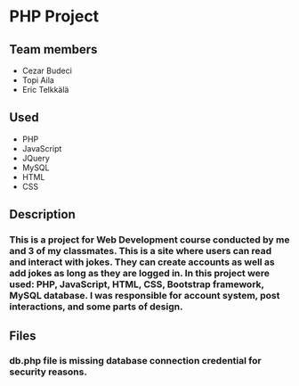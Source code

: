 # PHP Project

## Team members
  * Cezar Budeci
  * Topi Aila
  * Eric Telkkälä

## Used
  * PHP
  * JavaScript
  * JQuery
  * MySQL
  * HTML
  * CSS

## Description
### This is a project for Web Development course conducted by me and 3 of my classmates. This is a site where users can read and interact with jokes. They can create accounts as well as add jokes as long as they are logged in. In this project were used: PHP, JavaScript, HTML, CSS, Bootstrap framework, MySQL database. I was responsible for account system, post interactions, and some parts of design.

## Files
### db.php file is missing database connection credential for security reasons.
